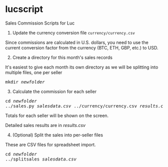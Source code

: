 # lucscript
Sales Commission Scripts for Luc

1. Update the currency conversion file `currency/currency.csv`

Since commissions are calculated in U.S. dollars, you need to use the current
conversion factor from the currency (BTC, ETH, GBP, etc.) to USD.

2. Create a directory for this month's sales records

It's easiest to give each month its own directory as we will be splitting
into multiple files, one per seller

<pre>
mkdir <i>newfolder</i>
</pre>

3. Calculate the commission for each seller

<pre>
cd <i>newfolder</i>
../sales.py <i>salesdata.csv</i> ../currency/currency.csv <i>results.csv</i>
</pre>

Totals for each seller will be shown on the screen.

Detailed sales results are in *results.csv*

4. (Optional) Split the sales into per-seller files

These are CSV files for spreadsheet import.

<pre>
cd <i>newfolder</i>
../splitsales <i>salesdata.csv</i>
</pre>